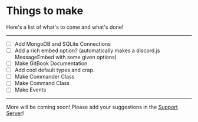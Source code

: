 # Things to make

Here's a list of what's to come and what's done!

---

- [ ] Add MongoDB and SQLite Connections
- [ ] Add a rich embed option? (automatically makes a discord.js MessageEmbed with some given options)
- [ ] Make GitBook Documentation
- [ ] Add cool default types and crap.
- [ ] Make Commander Class
- [ ] Make Command Class
- [ ] Make Events

---

More will be coming soon! Please add your suggestions in the [Support Server](https://discord.gg/fhcVr53f)!
